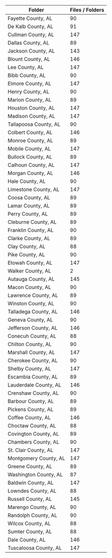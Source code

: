 | Folder                |   Files / Folders |
|-----------------------|-------------------|
| Fayette County, AL    |                90 |
| De Kalb County, AL    |                91 |
| Cullman County, AL    |               147 |
| Dallas County, AL     |                89 |
| Jackson County, AL    |               143 |
| Blount County, AL     |               146 |
| Lee County, AL        |               147 |
| Bibb County, AL       |                90 |
| Elmore County, AL     |               147 |
| Henry County, AL      |                90 |
| Marion County, AL     |                89 |
| Houston County, AL    |               147 |
| Madison County, AL    |               147 |
| Tallapoosa County, AL |                90 |
| Colbert County, AL    |               146 |
| Monroe County, AL     |                89 |
| Mobile County, AL     |               147 |
| Bullock County, AL    |                89 |
| Calhoun County, AL    |               147 |
| Morgan County, AL     |               146 |
| Hale County, AL       |                90 |
| Limestone County, AL  |               147 |
| Coosa County, AL      |                89 |
| Lamar County, AL      |                89 |
| Perry County, AL      |                89 |
| Cleburne County, AL   |                89 |
| Franklin County, AL   |                90 |
| Clarke County, AL     |                89 |
| Clay County, AL       |                88 |
| Pike County, AL       |                90 |
| Etowah County, AL     |               147 |
| Walker County, AL     |                 2 |
| Autauga County, AL    |               145 |
| Macon County, AL      |                90 |
| Lawrence County, AL   |                89 |
| Winston County, AL    |                90 |
| Talladega County, AL  |               146 |
| Geneva County, AL     |                90 |
| Jefferson County, AL  |               146 |
| Conecuh County, AL    |                88 |
| Chilton County, AL    |                90 |
| Marshall County, AL   |               147 |
| Cherokee County, AL   |                90 |
| Shelby County, AL     |               147 |
| Escambia County, AL   |                89 |
| Lauderdale County, AL |               146 |
| Crenshaw County, AL   |                90 |
| Barbour County, AL    |                89 |
| Pickens County, AL    |                89 |
| Coffee County, AL     |               146 |
| Choctaw County, AL    |                88 |
| Covington County, AL  |                89 |
| Chambers County, AL   |                90 |
| St. Clair County, AL  |               147 |
| Montgomery County, AL |               147 |
| Greene County, AL     |                89 |
| Washington County, AL |                87 |
| Baldwin County, AL    |               147 |
| Lowndes County, AL    |                88 |
| Russell County, AL    |               145 |
| Marengo County, AL    |                90 |
| Randolph County, AL   |                90 |
| Wilcox County, AL     |                88 |
| Sumter County, AL     |                88 |
| Dale County, AL       |               146 |
| Tuscaloosa County, AL |               147 |